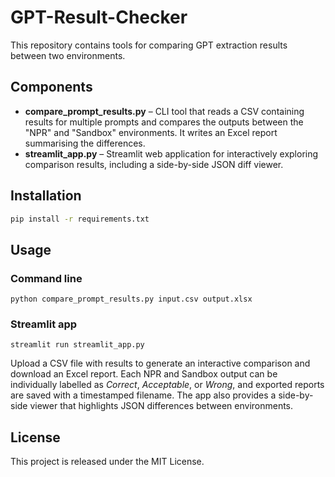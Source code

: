 # GPT-Result-Checker

This repository contains tools for comparing GPT extraction results between two environments.

## Components

- **compare_prompt_results.py** – CLI tool that reads a CSV containing results for multiple prompts and compares the outputs between the "NPR" and "Sandbox" environments. It writes an Excel report summarising the differences.
- **streamlit_app.py** – Streamlit web application for interactively exploring comparison results, including a side-by-side JSON diff viewer.

## Installation

```bash
pip install -r requirements.txt
```

## Usage

### Command line

```
python compare_prompt_results.py input.csv output.xlsx
```

### Streamlit app

```
streamlit run streamlit_app.py
```

Upload a CSV file with results to generate an interactive comparison and download an Excel report. Each NPR and Sandbox output can be individually labelled as *Correct*, *Acceptable*, or *Wrong*, and exported reports are saved with a timestamped filename.
The app also provides a side-by-side viewer that highlights JSON differences between environments.

## License

This project is released under the MIT License.

